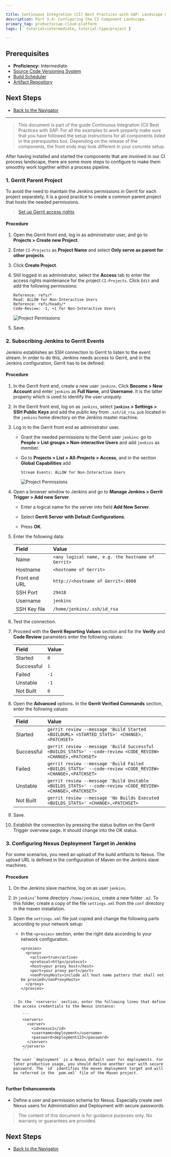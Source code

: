 ```yaml
---

title: Continuous Integration (CI) Best Practices with SAP: Landscape Configuration
description: Part 3.4: Configuring the CI Component Landscape.
primary_tag: products>sap-cloud-platform
tags: [  tutorial>intermediate, tutorial:type/project ]

---
```


## Prerequisites  

  - **Proficiency:** Intermediate
  - [Source Code Versioning System](http://www.sap.com/developer/tutorials/ci-best-practices-scm.html)
  - [Build Scheduler](http://www.sap.com/developer/tutorials/ci-best-practices-build.html)
  - [Artifact Repository](http://www.sap.com/developer/tutorials/ci-best-practices-artifacts.html)


## Next Steps

  - [Back to the Navigator](http://www.sap.com/developer/tutorials/ci-best-practices-intro.html)
  
---

> This document is part of the guide Continuous Integration (CI) Best Practices with SAP. For all the examples to work properly make sure that you have followed the setup instructions for all components listed in the prerequisites box. Depending on the release of the components, the front ends may look different in your concrete setup.

After having installed and started the components that are involved in our CI process landscape, there are some more steps to configure to make them smoothly work together within a process pipeline.


### 1. Gerrit Parent Project

To avoid the need to maintain the Jenkins permissions in Gerrit for each project separately, it is a good practice to create a common parent project that hosts the needed permissions.

> [Set up Gerrit access rights](https://wiki.jenkins-ci.org/display/JENKINS/Gerrit+Trigger#GerritTrigger-SetUp)

#### Procedure

1. Open the Gerrit front end, log in as administrator user, and go to **Projects > Create new Project**.

2. Enter `CI-Projects` as **Project Name** and select **Only serve as parent for other projects**.

3. Click **Create Project**.

4. Still logged in as administrator, select the **Access** tab to enter the access rights maintenance for the project `CI-Projects`. Click `Edit` and add the following permissions:

    ```
    Reference: refs/*   
    Read: ALLOW for Non-Interactive Users   
    Reference: refs/heads/*   
    Code-Review: -1, +1 for Non-Interactive Users
    ```

    ![Project Permissions](landscape-1.png)

5. Save.


### 2. Subscribing Jenkins to Gerrit Events

Jenkins establishes an SSH connection to Gerrit to listen to the event stream. In order to do this, Jenkins needs access to Gerrit, and in the Jenkins configuration, Gerrit has to be defined:

#### Procedure

1. In the Gerrit front end, create a new user `jenkins`. Click **Become > New Account** and enter `jenkins` as **Full Name**, and **Username**. It is the latter property which is used to identify the user uniquely.

2. In the Gerrit front end, log on as `jenkins`, select **`jenkins` > Settings > SSH Public Keys** and add the public key from `.ssh/id_rsa.pub` located in the `jenkins` home directory on the Jenkins master machine.

3. Log in to the Gerrit front end as administrator user.

    - Grant the needed permissions to the Gerrit user `jenkins`: go to **People > List groups > Non-interactive Users** and add `jenkins` as member.
       
    - Go to **Projects > List > All-Projects > Access**, and in the section **Global Capabilities**  add 

        ```
        Stream Events: ALLOW for Non-Interactive Users
        ```  

        ![Project Permissions](landscape-2.png)
    
4. Open a browser window to Jenkins and go to **Manage Jenkins > Gerrit Trigger > Add new Server**.

    - Enter a logical name for the server into field **Add New Server**.

    - Select **Gerrit Server with Default Configurations**.

    - Press **OK**.

5. Enter the following data:
  
    Field         | Value 
    :------------ | :-----------------------------------
    Name          | `<any logical name, e.g. the hostname of Gerrit>` 
    Hostname      | `<hostname of Gerrit>` 
    Front end URL | `http://<hostname of Gerrit>:8080` 
    SSH Port      | `29418` 
    Username      | `jenkins` |
    SSH Key file  | `/home/jenkins/.ssh/id_rsa` 
        
6. Test the connection.

7. Proceed with the **Gerrit Reporting Values** section and for the **Verify** and **Code Review** parameters enter the following values:

    Field         | Value 
    :------------ | :-----------------------------------
    Started       | `0`
    Successful    | `1`
    Failed        | `-1`
    Unstable      | `-1`
    Not Built     | `0`
    
8. Open the **Advanced** options. In the **Gerrit Verified Commands** section, enter the following values:
  
    Field      | Value 
    :--------- | :------------------------------------------------------------------------- 
    Started    | `gerrit review --message 'Build Started <BUILDURL> <STARTED_STATS>' <CHANGE>,<PATCHSET>` 
    Successful | `gerrit review --message 'Build Successful <BUILDS_STATS>' --code-review <CODE_REVIEW> <CHANGE>,<PATCHSET>` 
    Failed     | `gerrit review --message 'Build Failed <BUILDS_STATS>' --code-review <CODE_REVIEW> <CHANGE>,<PATCHSET>` 
    Unstable   | `gerrit review --message 'Build Unstable <BUILDS_STATS>' --code-review <CODE_REVIEW> <CHANGE>,<PATCHSET>` 
    Not Built  | `gerrit review --message 'No Builds Executed <BUILDS_STATS>' <CHANGE>,<PATCHSET>`    
 
9. Save.

10. Establish the connection by pressing the status button on the Gerrit Trigger overview page. It should change into the OK status.


### 3. Configuring Nexus Deployment Target in Jenkins

For some scenarios, you need an upload of the build artifacts to Nexus. The upload URL is defined in the configuration of Maven on the Jenkins slave machines.

#### Procedure

1. On the Jenkins slave machine, log on as user `jenkins`.

2. In `jenkins`' home directory `/home/jenkins`, create a new folder `.m2`. To this folder, create a copy of the file `settings.xml` from the `conf` directory in the maven installation.

3. Open the `settings.xml` file just copied and change the following parts according to your network setup:

    - In the `<proxies>` section, enter the right data according to your network configuration.
   
        ```
        <proxies>
          <proxy>
            <active>true</active>
            <protocol>http</protocol>
            <host>your proxy host</host>
            <port>your proxy port</port>
            <nonProxyHosts>include all host name patters that shall not be proxied</nonProxyHosts>
          </proxy>
        </proxies>
    ```

    - In the `<servers>` section, enter the following lines that define the access credentials to the Nexus instance:
   
        ```
        <servers>
          <server>
            <id>nexus1</id>
            <username>deployment</username>
            <password>deployment123</password>
          </server>
        </servers>
        ```

    The user `deployment` is a Nexus default user for deployments. For later productive usage, you should define another user with secure password. The `id` identifies the maven deployment target and will be referred in the `pom.xml` file of the Maven project.


#### Further Enhancements

  - Define a user and permission schema for Nexus. Especially create own Nexus users for Administration and Deployment with secure passwords.


> The content of this document is for guidance purposes only. No warranty or guarantees are provided.


## Next Steps

  - [Back to the Navigator](http://www.sap.com/developer/tutorials/ci-best-practices-intro.html)
